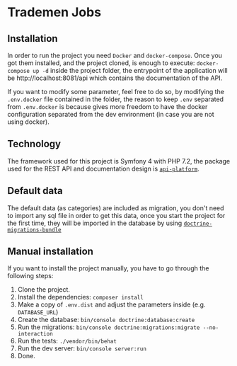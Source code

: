 # Trademen Jobs

## Installation
In order to run the project you need `Docker` and `docker-compose`.
Once you got them installed, and the project cloned, is enough to execute: `docker-compose up -d` inside the project folder, the entrypoint of the application will be http://localhost:8081/api which contains the documentation of the API.

If you want to modify some parameter, feel free to do so, by modifying the `.env.docker` file contained in the folder, the reason to keep `.env` separated from `.env.docker` is because gives more freedom to have the docker configuration separated from the dev environment (in case you are not using docker).

## Technology
The framework used for this project is Symfony 4 with PHP 7.2, the package used for the REST API and documentation design is [`api-platform`](https://api-platform.com/).

## Default data
The default data (as categories) are included as migration, you don't need to import any sql file in order to get this data, once you start the project for the first time, they will be imported in the database by using [`doctrine-migrations-bundle`](https://symfony.com/doc/master/bundles/DoctrineMigrationsBundle/index.html)

## Manual installation

If you want to install the project manually, you have to go through the following steps:

1. Clone the project.
2. Install the dependencies: `composer install`
3. Make a copy of `.env.dist` and adjust the parameters inside (e.g. `DATABASE_URL`)
4. Create the database: `bin/console doctrine:database:create`
5. Run the migrations: `bin/console doctrine:migrations:migrate --no-interaction`
6. Run the tests: `./vendor/bin/behat`
7. Run the dev server: `bin/console server:run`
8. Done.
